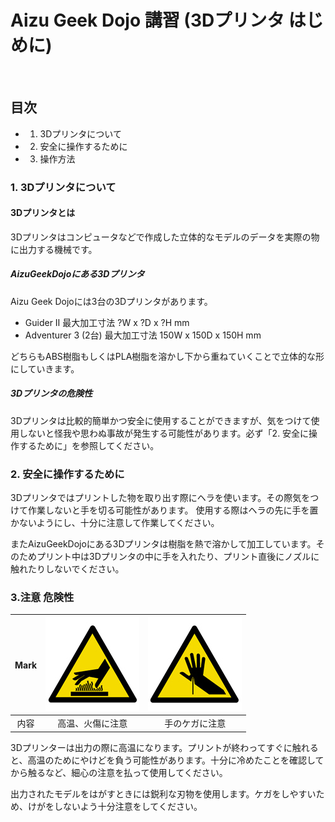 # Aizu Geek Dojo 講習 (3Dプリンタ はじめに)
 
## 目次

- 1.	3Dプリンタについて
- 2.	安全に操作するために
- 3.	操作方法

### 1. 3Dプリンタについて

#### 3Dプリンタとは
3Dプリンタはコンピュータなどで作成した立体的なモデルのデータを実際の物に出力する機械です。

##### AizuGeekDojoにある3Dプリンタ
Aizu Geek Dojoには3台の3Dプリンタがあります。
- Guider Ⅱ
    最大加工寸法 ?W x ?D x ?H mm
- Adventurer 3 (2台)
    最大加工寸法 150W x 150D x 150H mm

どちらもABS樹脂もしくはPLA樹脂を溶かし下から重ねていくことで立体的な形にしていきます。

##### 3Dプリンタの危険性
3Dプリンタは比較的簡単かつ安全に使用することができますが、気をつけて使用しないと怪我や思わぬ事故が発生する可能性があります。必ず「2. 安全に操作するために」を参照してください。  
 
### 2. 安全に操作するために
3Dプリンタではプリントした物を取り出す際にヘラを使います。その際気をつけて作業しないと手を切る可能性があります。
使用する際はヘラの先に手を置かないようにし、十分に注意して作業してください。

またAizuGeekDojoにある3Dプリンタは樹脂を熱で溶かして加工しています。そのためプリント中は3Dプリンタの中に手を入れたり、プリント直後にノズルに触れたりしないでください。

### 3.注意 危険性
| Mark | ![火傷](../danger/wtm10.jpg) | ![pierce](../danger/pierce.jpg) |
|:-----------:|:------------:|:------------:|
| 内容 | 高温、火傷に注意 | 手のケガに注意 |

3Dプリンターは出力の際に高温になります。プリントが終わってすぐに触れると、高温のためにやけどを負う可能性があります。十分に冷めたことを確認してから触るなど、細心の注意を払って使用してください。

出力されたモデルをはがすときには鋭利な刃物を使用します。ケガをしやすいため、けがをしないよう十分注意をしてください。
